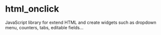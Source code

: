 # html_onclick
JavaScript library for extend HTML and create widgets such as dropdown menu, counters, tabs, editable fields...
